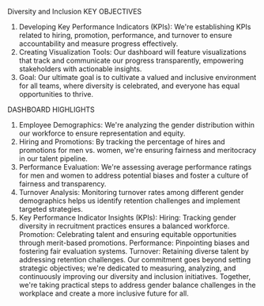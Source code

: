 Diversity and Inclusion
KEY OBJECTIVES
1. Developing Key Performance Indicators (KPIs): We're establishing KPIs related to hiring, promotion, performance, and turnover to ensure accountability and measure progress effectively.
2. Creating Visualization Tools: Our dashboard will feature visualizations that track and communicate our progress transparently, empowering stakeholders with actionable insights.
3. Goal: Our ultimate goal is to cultivate a valued and inclusive environment for all teams, where diversity is celebrated, and everyone has equal opportunities to thrive.

DASHBOARD HIGHLIGHTS        
1.  Employee Demographics: We're analyzing the gender distribution within our workforce to ensure representation and equity.
2.  Hiring and Promotions: By tracking the percentage of hires and promotions for men vs. women, we're ensuring fairness and meritocracy in our talent pipeline.
3.  Performance Evaluation: We're assessing average performance ratings for men and women to address potential biases and foster a culture of fairness and transparency.
4.   Turnover Analysis: Monitoring turnover rates among different gender demographics helps us identify retention challenges and implement targeted strategies.
5.   Key Performance Indicator Insights (KPIs):
Hiring: Tracking gender diversity in recruitment practices ensures a balanced workforce.
Promotion: Celebrating talent and ensuring equitable opportunities through merit-based promotions.
Performance: Pinpointing biases and fostering fair evaluation systems.
Turnover: Retaining diverse talent by addressing retention challenges.
Our commitment goes beyond setting strategic objectives; we're dedicated to measuring, analyzing, and continuously improving our diversity and inclusion initiatives.
Together, we're taking practical steps to address gender balance challenges in the workplace and create a more inclusive future for all. 
